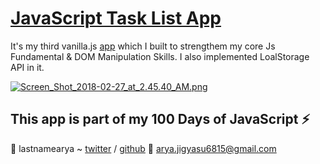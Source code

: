 # [JavaScript Task List App](https://lastnamearya.github.io/JavaScript-Task-List-App/)
It's my third vanilla.js [app](https://lastnamearya.github.io/JavaScript-Task-List-App/) which I built to strengthem my core Js Fundamental & DOM Manipulation Skills. I also implemented LoalStorage API in it.

[![Screen_Shot_2018-02-27_at_2.45.40_AM.png](https://s10.postimg.org/5q67d8vi1/Screen_Shot_2018-02-27_at_2.45.40_AM.png)](https://lastnamearya.github.io/JavaScript-Task-List-App/)

## This app is part of my 100 Days of JavaScript :zap:


:tada: lastnamearya ~ [twitter](https://twitter.com/lastnamearya) / [github](https://github.com/lastnamearya)
:email: arya.jigyasu6815@gmail.com
